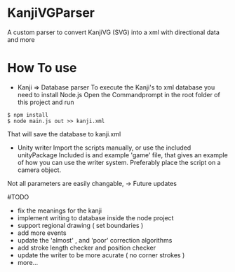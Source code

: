 # KanjiVGParser
A custom parser to convert KanjiVG (SVG) into a xml with directional data and more

# How To use
- Kanji => Database parser
To execute the Kanji's to xml database you need to install Node.js
Open the Commandprompt in the root folder of this project and run
```
$ npm install
$ node main.js out >> kanji.xml
```

That will save the database to kanji.xml

- Unity writer
Import the scripts manually, or use the included unityPackage
Included is and example 'game' file, that gives an example of how you can use the writer system.
Preferably place the script on a camera object.

Not all parameters are easily changable, -> Future updates

#TODO
- fix the meanings for the kanji
- implement writing to database inside the node project
- support regional drawing ( set boundaries )
- add more events
- update the 'almost' , and 'poor' correction algorithms
- add stroke length checker and position checker
- update the writer to be more acurate ( no corner strokes )
- more...
